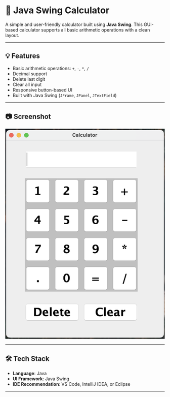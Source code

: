 # 🧮 Java Swing Calculator

A simple and user-friendly calculator built using **Java Swing**. This GUI-based calculator supports all basic arithmetic operations with a clean layout.

---

## 💡 Features

- Basic arithmetic operations: `+`, `-`, `*`, `/`
- Decimal support
- Delete last digit
- Clear all input
- Responsive button-based UI
- Built with Java Swing (`JFrame`, `JPanel`, `JTextField`)

---

## 📷 Screenshot

![Calculator Screenshot](calculator.png)

---

## 🛠️ Tech Stack

- **Language**: Java
- **UI Framework**: Java Swing
- **IDE Recommendation**: VS Code, IntelliJ IDEA, or Eclipse

---
